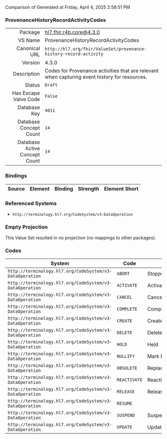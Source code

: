 Comparison of 
Generated at Friday, April 4, 2025 2:58:51 PM

### ProvenanceHistoryRecordActivityCodes

|      |     |
| ---: | --- |
| Package | hl7.fhir.r4b.core@4.3.0 |
| VS Name | ProvenanceHistoryRecordActivityCodes |
| Canonical URL | `http://hl7.org/fhir/ValueSet/provenance-history-record-activity` |
| Version | 4.3.0 |
| Description | Codes for Provenance activities that are relevant when capturing event history for resources. |
| Status | `Draft` |
| Has Escape Valve Code | `False` |
| Database Key | `4011` |
| Database Concept Count | `14` |
| Database Active Concept Count | `14` |
### Bindings

| Source | Element | Binding | Strength | Element Short |
| ------ | ------- | ------- | -------- | ------------- |

### Referenced Systems

* `http://terminology.hl7.org/CodeSystem/v3-DataOperation`
### Empty Projection

This Value Set resulted in no projection (no mappings to other packages).

### Codes

| System | Code | Display |
| ------ | ---- | ------- |
| `http://terminology.hl7.org/CodeSystem/v3-DataOperation` | `ABORT` | Stopped/Ended/Aborted |
| `http://terminology.hl7.org/CodeSystem/v3-DataOperation` | `ACTIVATE` | Activated |
| `http://terminology.hl7.org/CodeSystem/v3-DataOperation` | `CANCEL` | Cancelled |
| `http://terminology.hl7.org/CodeSystem/v3-DataOperation` | `COMPLETE` | Completed |
| `http://terminology.hl7.org/CodeSystem/v3-DataOperation` | `CREATE` | Created |
| `http://terminology.hl7.org/CodeSystem/v3-DataOperation` | `DELETE` | Deleted |
| `http://terminology.hl7.org/CodeSystem/v3-DataOperation` | `HOLD` | Held |
| `http://terminology.hl7.org/CodeSystem/v3-DataOperation` | `NULLIFY` | Mark Entered-in-error |
| `http://terminology.hl7.org/CodeSystem/v3-DataOperation` | `OBSOLETE` | Replaced |
| `http://terminology.hl7.org/CodeSystem/v3-DataOperation` | `REACTIVATE` | Reactivated |
| `http://terminology.hl7.org/CodeSystem/v3-DataOperation` | `RELEASE` | Released |
| `http://terminology.hl7.org/CodeSystem/v3-DataOperation` | `RESUME` |  |
| `http://terminology.hl7.org/CodeSystem/v3-DataOperation` | `SUSPEND` | Suspended |
| `http://terminology.hl7.org/CodeSystem/v3-DataOperation` | `UPDATE` | Updated |
